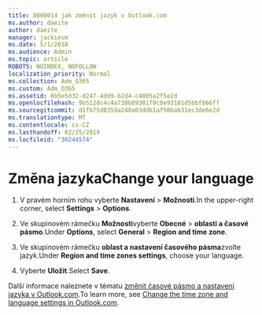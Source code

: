 ```yaml
---
title: 8000014 jak změnit jazyk v Outlook.com
ms.author: daeite
author: daeite
manager: jackiesm
ms.date: 5/1/2018
ms.audience: Admin
ms.topic: article
ROBOTS: NOINDEX, NOFOLLOW
localization_priority: Normal
ms.collection: Adm_O365
ms.custom: Adm_O365
ms.assetid: 6b5e5d32-d247-4dd9-b2d4-c4805a2f5e2d
ms.openlocfilehash: 9b512dc4c4a730b89381f9c0e93101d5bbf866ff
ms.sourcegitcommit: d1fb75d8359a248a03ddb1af50bab31ec3de6e2d
ms.translationtype: MT
ms.contentlocale: cs-CZ
ms.lasthandoff: 02/25/2019
ms.locfileid: "30244574"
---
```

# <a name="change-your-language"></a><span data-ttu-id="4f0b6-102">Změna jazyka</span><span class="sxs-lookup"><span data-stu-id="4f0b6-102">Change your language</span></span>

1. <span data-ttu-id="4f0b6-103">V pravém horním rohu vyberte **Nastavení** \> **Možnosti**.</span><span class="sxs-lookup"><span data-stu-id="4f0b6-103">In the upper-right corner, select **Settings** \> **Options**.</span></span>
    
2. <span data-ttu-id="4f0b6-104">Ve skupinovém rámečku **Možnosti**vyberte **Obecné** \> **oblasti a časové pásmo**.</span><span class="sxs-lookup"><span data-stu-id="4f0b6-104">Under **Options**, select **General** \> **Region and time zone**.</span></span>
    
3. <span data-ttu-id="4f0b6-105">Ve skupinovém rámečku **oblast a nastavení časového pásma**zvolte jazyk.</span><span class="sxs-lookup"><span data-stu-id="4f0b6-105">Under **Region and time zones settings**, choose your language.</span></span>
    
4. <span data-ttu-id="4f0b6-106">Vyberte **Uložit**.</span><span class="sxs-lookup"><span data-stu-id="4f0b6-106">Select **Save**.</span></span>
    
<span data-ttu-id="4f0b6-107">Další informace naleznete v tématu [změnit časové pásmo a nastavení jazyka v Outlook.com](https://go.microsoft.com/fwlink/p/?linkid=873132).</span><span class="sxs-lookup"><span data-stu-id="4f0b6-107">To learn more, see [Change the time zone and language settings in Outlook.com](https://go.microsoft.com/fwlink/p/?linkid=873132).</span></span>
  

